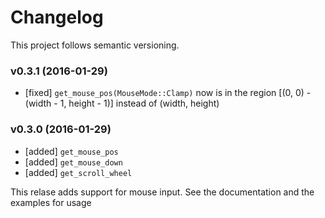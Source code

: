 # Changelog

This project follows semantic versioning.

### v0.3.1 (2016-01-29)

- [fixed] ```get_mouse_pos(MouseMode::Clamp)``` now is in the region [(0, 0) - (width - 1, height - 1)] instead of (width, height)

### v0.3.0 (2016-01-29)

- [added] ```get_mouse_pos```
- [added] ```get_mouse_down```
- [added] ```get_scroll_wheel```

This relase adds support for mouse input. See the documentation and the examples for usage

